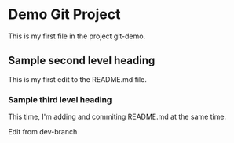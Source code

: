 # Demo Git Project
This is my first file in the project git-demo.

## Sample second level heading
This is my first edit to the README.md file.

### Sample third level heading
This time, I'm adding and commiting README.md at the same time.

Edit from dev-branch
